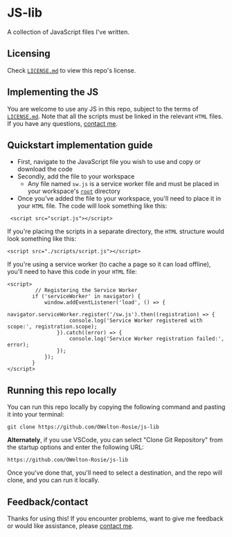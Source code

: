 # JS-lib
A collection of JavaScript files I've written.

## Licensing
Check <a href="https://github.com/OWelton-Rosie/JS-lib/blob/main/LICENSE">`LICENSE.md`</a> to view this repo's license.

## Implementing the JS
You are welcome to use any JS in this repo, subject to the terms of <a href="https://github.com/OWelton-Rosie/JS-lib/blob/main/LICENSE">`LICENSE.md`</a>. Note that all the scripts must be linked in the relevant `HTML` files. If you have any questions, <a href="https://owelton-rosie.pages.dev/">contact me</a>. 

## Quickstart implementation guide
- First, navigate to the JavaScript file you wish to use and copy or download the code
- Secondly, add the file to your workspace
  * Any file named `sw.js` is a service worker file and must be placed in your workspace's <a href="https://www.lifewire.com/what-is-a-root-folder-or-root-directory-2625989">`root`</a> directory
- Once you've added the file to your workspace, you'll need to place it in your `HTML` file. The code will look something like this:
```
 <script src="script.js"></script>
```

If you're placing the scripts in a separate directory, the `HTML` structure would look something like this:
```
<script src="./scripts/script.js"></script>
```

If you're using a service worker (to cache a page so it can load offline), you'll need to have this code in your `HTML` file:

```
<script>
         // Registering the Service Worker
        if ('serviceWorker' in navigator) {
            window.addEventListener('load', () => {
                navigator.serviceWorker.register('/sw.js').then((registration) => {
                    console.log('Service Worker registered with scope:', registration.scope);
                }).catch((error) => {
                    console.log('Service Worker registration failed:', error);
                });
            });
        }
</script>
```

## Running this repo locally
You can run this repo locally by copying the following command and pasting it into your terminal:

```
git clone https://github.com/OWelton-Rosie/js-lib
```


<strong>Alternately</strong>, if you use VSCode, you can select "Clone Git Repository" from the startup options and enter the following URL: 

```
https://github.com/OWelton-Rosie/js-lib
```

Once you've done that, you'll need to select a destination, and the repo will clone, and you can run it locally. 

## Feedback/contact
Thanks for using this! If you encounter problems, want to give me feedback or would like assistance, please <a href="owelton-rosie.pages.dev">contact me</a>.

